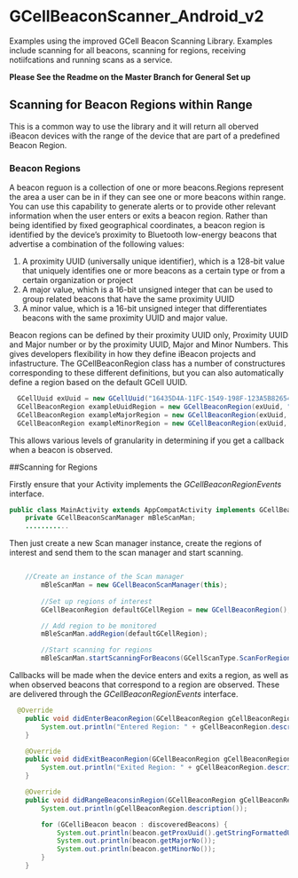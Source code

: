 # GCellBeaconScanner_Android_v2
Examples using the improved GCell Beacon Scanning Library. Examples include scanning for all beacons, scanning for regions, receiving notiifcations and running scans as a service.


**Please See the Readme on the Master Branch for General Set up**

## Scanning for Beacon Regions within Range

This is a common way to use the library and it will return all oberved iBeacon devices with the range of the device that are part of a predefined Beacon Region.

### Beacon Regions
A beacon reguon is a collection of one or more beacons.Regions represent the area a user can be in if they can see one or more beacons within range. You can use this capability to generate alerts or to provide other relevant information when the user enters or exits a beacon region. 
Rather than being identified by fixed geographical coordinates, a beacon region is identified by the device’s proximity to Bluetooth low-energy beacons that advertise a combination of the following values:

1. A proximity UUID (universally unique identifier), which is a 128-bit value that uniquely identifies one or more beacons as a certain type or from a certain organization or project
2. A major value, which is a 16-bit unsigned integer that can be used to group related beacons that have the same proximity UUID
3. A minor value, which is a 16-bit unsigned integer that differentiates beacons with the same proximity UUID and major value.

Beacon regions can be defined by their proximity UUID only, Proximity UUID and Major number or by the proximity UUID, Major and Minor Numbers. This gives developers flexibility in how they define iBeacon projects and infastructure. The GCellBeaconRegion class has a number of constructures corresponding to these different definitions, but you can also automatically define a region based on the default GCell UUID.

```java
  GCellUuid exUuid = new GCellUuid("16435D4A-11FC-1549-198F-123A5B826545");
  GCellBeaconRegion exampleUuidRegion = new GCellBeaconRegion(exUuid, "com.uuid");
  GCellBeaconRegion exampleMajorRegion = new GCellBeaconRegion(exUuid, 10, "com.major");
  GCellBeaconRegion exampleMinorRegion = new GCellBeaconRegion(exUuid, 10, 24, "com.minor");
```

This allows various levels of granularity in determining if you get a callback when a beacon is observed. 

##Scanning for Regions

Firstly ensure that your Activity implements the *GCellBeaconRegionEvents* interface.

```java
public class MainActivity extends AppCompatActivity implements GCellBeaconRegionEvents{
    private GCellBeaconScanManager mBleScanMan;
    ...........
```

Then just create a new Scan manager instance, create the regions of interest and send them to the scan manager and start scanning.

```java

    //Create an instance of the Scan manager
        mBleScanMan = new GCellBeaconScanManager(this);
        
        //Set up regions of interest
        GCellBeaconRegion defaultGCellRegion = new GCellBeaconRegion();

        // Add region to be monitored
        mBleScanMan.addRegion(defaultGCellRegion);

        //Start scanning for regions
        mBleScanMan.startScanningForBeacons(GCellScanType.ScanForRegions);
```

Callbacks will be made when the device enters and exits a region, as well as when observed beacons that correspond to a region are observed. These are delivered through the *GCellBeaconRegionEvents* interface.

```java
  @Override
    public void didEnterBeaconRegion(GCellBeaconRegion gCellBeaconRegion) {
        System.out.println("Entered Region: " + gCellBeaconRegion.description());
    }

    @Override
    public void didExitBeaconRegion(GCellBeaconRegion gCellBeaconRegion) {
        System.out.println("Exited Region: " + gCellBeaconRegion.description());
    }

    @Override
    public void didRangeBeaconsinRegion(GCellBeaconRegion gCellBeaconRegion, List<GCelliBeacon> discoveredBeacons) {
        System.out.println(gCellBeaconRegion.description());

        for (GCelliBeacon beacon : discoveredBeacons) {
            System.out.println(beacon.getProxUuid().getStringFormattedUuid());
            System.out.println(beacon.getMajorNo());
            System.out.println(beacon.getMinorNo());
        }
    }
```
